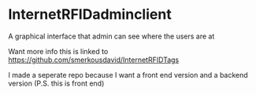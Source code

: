 # InternetRFIDadminclient
A graphical interface that admin can see where the users are at

Want more info this is linked to https://github.com/smerkousdavid/InternetRFIDTags

I made a seperate repo because I want a front end version and a backend version (P.S. this is front end)
